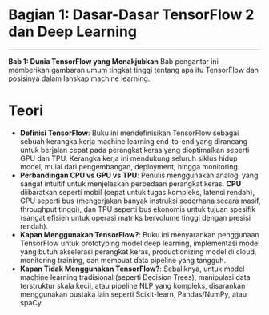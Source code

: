 # Bagian 1: Dasar-Dasar TensorFlow 2 dan Deep Learning 
---
**Bab 1: Dunia TensorFlow yang Menakjubkan**
Bab pengantar ini memberikan gambaran umum tingkat tinggi tentang apa itu TensorFlow dan posisinya dalam lanskap machine learning.

# Teori
- **Definisi TensorFlow**: Buku ini mendefinisikan TensorFlow sebagai sebuah kerangka kerja machine learning end-to-end yang dirancang untuk berjalan cepat pada perangkat keras yang dioptimalkan seperti GPU dan TPU. Kerangka kerja ini mendukung seluruh siklus hidup model, mulai dari pengembangan, deployment, hingga monitoring.
- **Perbandingan CPU vs GPU vs TPU**: Penulis menggunakan analogi yang sangat intuitif untuk menjelaskan perbedaan perangkat keras. 
**CPU** diibaratkan seperti mobil (cepat untuk tugas kompleks, latensi rendah), GPU seperti bus (mengerjakan banyak instruksi sederhana secara masif, throughput tinggi), dan TPU seperti bus ekonomis untuk tujuan spesifik (sangat efisien untuk operasi matriks bervolume tinggi dengan presisi rendah).
- **Kapan Menggunakan TensorFlow?**: Buku ini menyarankan penggunaan TensorFlow untuk prototyping model deep learning, implementasi model yang butuh akselerasi perangkat keras, productionizing model di cloud, monitoring training, dan membuat data pipeline yang tangguh.
- **Kapan Tidak Menggunakan TensorFlow?**: Sebaliknya, untuk model machine learning tradisional (seperti Decision Trees), manipulasi data terstruktur skala kecil, atau pipeline NLP yang kompleks, disarankan menggunakan pustaka lain seperti Scikit-learn, Pandas/NumPy, atau spaCy.




